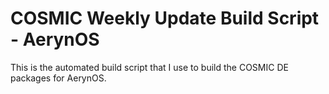 # COSMIC Weekly Update Build Script - AerynOS

This is the automated build script that I use to build the COSMIC DE packages for AerynOS.
